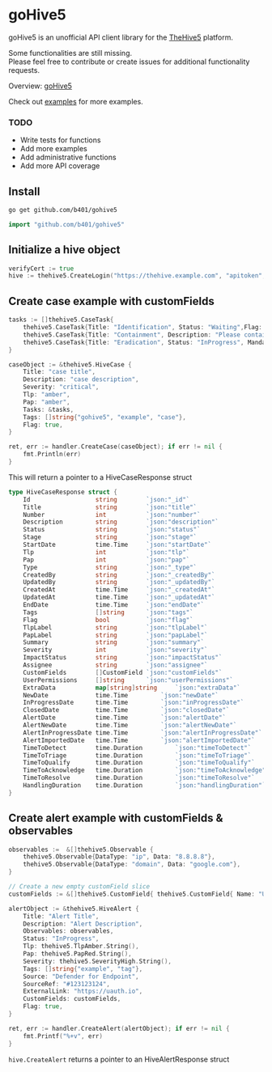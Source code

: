 # goHive5

goHive5 is an unofficial API client library for the [TheHive5](https://www.strangebee.com/thehive/) platform.

Some functionalities are still missing.   
Please feel free to contribute or create issues for additional functionality requests.

Overview: [goHive5](./examples/hive5go_overview.md)

Check out [examples](./examples/) for more examples.


### TODO
* Write tests for functions
* Add more examples
* Add administrative functions
* Add more API coverage

## Install
```Bash
go get github.com/b401/gohive5
```

```Go
import "github.com/b401/gohive5"
```


## Initialize a hive object

```Go
verifyCert := true
hive := thehive5.CreateLogin("https://thehive.example.com", "apitoken", verifyCert) 
```

## Create case example with customFields
```Go
tasks := []thehive5.CaseTask{
	thehive5.CaseTask{Title: "Identification", Status: "Waiting",Flag: true},
	thehive5.CaseTask{Title: "Containment", Description: "Please contain this threat"},
	thehive5.CaseTask{Title: "Eradication", Status: "InProgress", Mandatory: true},
}

caseObject := &thehive5.HiveCase { 
	Title: "case title",
	Description: "case description",
	Severity: "critical",
	Tlp: "amber",
	Pap: "amber",
	Tasks: &tasks,
	Tags: []string{"gohive5", "example", "case"},
	Flag: true,
}

ret, err := handler.CreateCase(caseObject); if err != nil {
	fmt.Println(err)
}
```

This will return a pointer to a HiveCaseResponse struct

```Go
type HiveCaseResponse struct {
	Id                  string        `json:"_id"`
	Title               string        `json:"title"`
	Number              int           `json:"number"`
	Description         string        `json:"description"`
	Status              string        `json:"status"`
	Stage               string        `json:"stage"`
	StartDate           time.Time     `json:"startDate"`
	Tlp                 int           `json:"tlp"`
	Pap                 int           `json:"pap"`
	Type                string        `json:"_type"`
	CreatedBy           string        `json:"_createdBy"`
	UpdatedBy           string        `json:"_updatedBy"`
	CreatedAt           time.Time     `json:"_createdAt"`
	UpdatedAt           time.Time     `json:"_updatedAt"`
	EndDate             time.Time     `json:"endDate"`
	Tags                []string      `json:"tags"`
	Flag                bool          `json:"flag"`
	TlpLabel            string        `json:"tlpLabel"`
	PapLabel            string        `json:"papLabel"`
	Summary             string        `json:"summary"`
	Severity            int           `json:"severity"`
	ImpactStatus        string        `json:"impactStatus"`
	Assignee            string        `json:"assignee"`
	CustomFields        []CustomField `json:"customFields"`
	UserPermissions     []string      `json:"userPermissions"`
	ExtraData           map[string]string 	  `json:"extraData"`
	NewDate             time.Time         `json:"newDate"`
	InProgressDate      time.Time         `json:"inProgressDate"`
	ClosedDate          time.Time         `json:"closedDate"`
	AlertDate           time.Time         `json:"alertDate"`
	AlertNewDate        time.Time         `json:"alertNewDate"`
	AlertInProgressDate time.Time         `json:"alertInProgressDate"`
	AlertImportedDate   time.Time         `json:"alertImportedDate"`
	TimeToDetect        time.Duration         `json:"timeToDetect"`
	TimeToTriage        time.Duration         `json:"timeToTriage"`
	TimeToQualify       time.Duration         `json:"timeToQualify"`
	TimeToAcknowledge   time.Duration         `json:"timeToAcknowledge"`
	TimeToResolve       time.Duration         `json:"timeToResolve"`
	HandlingDuration    time.Duration         `json:"handlingDuration"`
}
```

## Create alert example with customFields & observables

```Go
observables := 	&[]thehive5.Observable {
	thehive5.Observable{DataType: "ip", Data: "8.8.8.8"},
	thehive5.Observable{DataType: "domain", Data: "google.com"},
}

// Create a new empty customField slice
customFields := &[]thehive5.CustomField{ thehive5.CustomField{ Name: "UUID", Group: "Group", Description: "UUID", Type: "string", Value: uuid.New()}}

alertObject := &thehive5.HiveAlert {
	Title: "Alert Title",
	Description: "Alert Description",
	Observables: observables,
	Status: "InProgress",
	Tlp: thehive5.TlpAmber.String(),
	Pap: thehive5.PapRed.String(),
	Severity: thehive5.SeverityHigh.String(),
	Tags: []string{"example", "tag"},
	Source: "Defender for Endpoint",
	SourceRef: "#123123124",
	ExternalLink: "https://uauth.io",
	CustomFields: customFields,
	Flag: true,
}

ret, err := handler.CreateAlert(alertObject); if err != nil {
	fmt.Printf("%+v", err)
}

```

``hive.CreateAlert`` returns a pointer to an HiveAlertResponse struct



